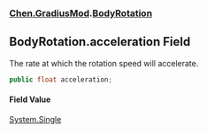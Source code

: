 ### [Chen.GradiusMod](./neHTXX+yFsk1RpXqjkv9zg.md 'Chen.GradiusMod').[BodyRotation](./uftBtrQOKy4U3ir1PF+xyw.md 'Chen.GradiusMod.BodyRotation')
## BodyRotation.acceleration Field
The rate at which the rotation speed will accelerate.  
```csharp
public float acceleration;
```
#### Field Value
[System.Single](https://docs.microsoft.com/en-us/dotnet/api/System.Single 'System.Single')  
